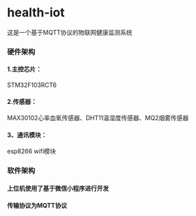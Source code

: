 # health-iot
这是一个基于MQTT协议的物联网健康监测系统

### 硬件架构
#### 1.主控芯片：
STM32F103RCT6
#### 2.传感器：
MAX30102心率血氧传感器、DHT11温湿度传感器、MQ2烟雾传感器
#### 3、通讯模块：
esp8266 wifi模块

### 软件架构
#### 上位机使用了基于微信小程序进行开发
#### 传输协议为MQTT协议
